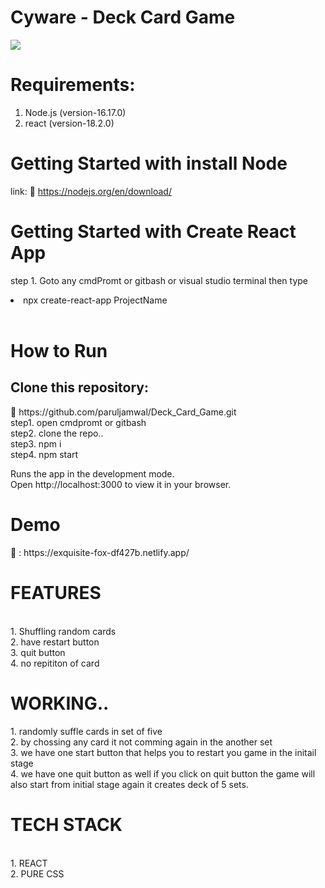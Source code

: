 <h1> <span style={color:"blue"} > Cyware - </span> Deck Card Game </h1>

 <img src="https://user-images.githubusercontent.com/96183163/189143468-1fbae639-0f01-40c4-99e2-01bd7f26c8b0.gif"/>

  <h1>Requirements:</h1>
  
   1.  Node.js (version-16.17.0) <br>
   2.  react  (version-18.2.0)   <br>
    
  
   <h1> Getting Started with install Node </h1>
   
   link: 🔗 https://nodejs.org/en/download/
   
  
   <h1> Getting Started with Create React App </h1>
   
   step 1. Goto any cmdPromt or gitbash or visual studio terminal then type <li> npx create-react-app ProjectName </li>  <br>
   
   <h1>How to Run </h1> 
   
   <h2> Clone this repository: </h2> 🔗 https://github.com/paruljamwal/Deck_Card_Game.git    <br>
    step1. open cmdpromt or gitbash  <br>
    step2. clone the repo..  <br>
    step3.   npm i  <br>
    step4. npm start   <br>
     
   Runs the app in the development mode.  <br>
   Open http://localhost:3000 to view it in your browser.  <br>

 <h1> Demo </h1> 🔗  : https://exquisite-fox-df427b.netlify.app/    <br>
 
 <h1> FEATURES </h1>   <br>
   1. Shuffling random cards  <br>
   2. have restart button  <br>
   3. quit button  <br>
   4. no repititon of card  <br>

  <h1> WORKING.. </h1>
    1. randomly suffle cards in set of five  <br>
    2. by chossing any card it not comming again in the another set  <br>
    3. we have one start button that helps you to restart you game in the initail stage  <br>
    4. we have one quit button as well if you click on quit button the game will also start from initial stage again it creates deck of 5 sets.  <br>
 
 
 <h1> TECH STACK </h1>  <br>
  1. REACT  <br>
  2. PURE CSS  <br>
   



